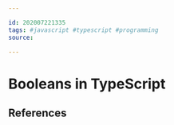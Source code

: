 ```yaml
---

id: 202007221335
tags: #javascript #typescript #programming
source:

---
```


# Booleans in TypeScript


## References

